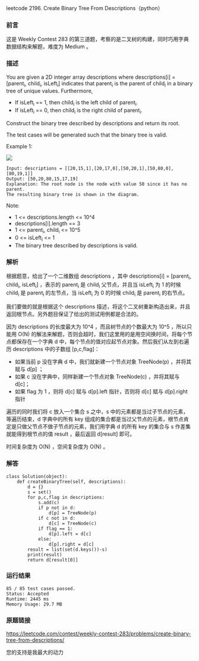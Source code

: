 leetcode  2196. Create Binary Tree From Descriptions（python）


### 前言

这是 Weekly Contest 283 的第三道题，考察的是二叉树的构建，同时巧用字典数据结构来解题，难度为 Medium 。

### 描述


You are given a 2D integer array descriptions where descriptions[i] = [parent<sub>i</sub>, child<sub>i</sub>, isLeft<sub>i</sub>] indicates that parent<sub>i</sub> is the parent of child<sub>i</sub> in a binary tree of unique values. Furthermore,

* If isLeft<sub>i</sub> == 1, then child<sub>i</sub> is the left child of parent<sub>i</sub>.
* If isLeft<sub>i</sub> == 0, then child<sub>i</sub> is the right child of parent<sub>i</sub>.

Construct the binary tree described by descriptions and return its root.

The test cases will be generated such that the binary tree is valid.


Example 1:

![](https://assets.leetcode.com/uploads/2022/02/09/example1drawio.png)

	Input: descriptions = [[20,15,1],[20,17,0],[50,20,1],[50,80,0],[80,19,1]]
	Output: [50,20,80,15,17,19]
	Explanation: The root node is the node with value 50 since it has no parent.
	The resulting binary tree is shown in the diagram.

	





Note:

* 	1 <= descriptions.length <= 10^4
* 	descriptions[i].length == 3
* 	1 <= parent<sub>i</sub>, child<sub>i</sub> <= 10^5
* 	0 <= isLeft<sub>i</sub> <= 1
* 	The binary tree described by descriptions is valid.


### 解析


根据题意，给出了一个二维数组 descriptions ，其中 descriptions[i] = [parent<sub>i</sub>, child<sub>i</sub>, isLeft<sub>i</sub>] ，表示的 parent<sub>i</sub> 是 child<sub>i</sub> 父节点，并且当 isLeft<sub>i</sub> 为 1 的时候 child<sub>i</sub> 是 parent<sub>i</sub> 的左节点，当  isLeft<sub>i</sub> 为 0 的时候  child<sub>i</sub> 是 parent<sub>i</sub> 的右节点。

我们要做的就是根据这个 descriptions 描述，将这个二叉树重新构造出来，并且返回根节点。另外题目保证了给出的测试用例都是合法的。

因为 descriptions 的长度最大为 10^4 ，而且树节点的个数最大为  10^5 ，所以只能用 O(N) 的解法来解题，否则会超时，我们这里用的是用空间换时间，将每个节点都保存在一个字典 d 中，每个节点的值对应起节点对象。然后我们从左到右遍历 descriptions 中的子数组 [p,c,flag]：

* 如果当前 p 没在字典 d 中，我们就新建一个节点对象 TreeNode(p) ，并将其赋与 d[p] ；
* 如果 c 没在字典中，同样新建一个节点对象 TreeNode(c) ，并将其赋与 d[c]； 
* 如果 flag 为 1 ，则将 d[c] 赋与 d[p].left 指针，否则将  d[c] 赋与 d[p].right 指针 

遍历的同时我们将 c 放入一个集合 s 之中，s 中的元素都是当过子节点的元素，等遍历结束，d 字典中的所有 key 组成的集合都是当过父节点的元素，根节点肯定是只做父节点不做子节点的元素，我们用字典 d 的所有 key 的集合与 s 作差集就能得到根节点的值 result ，最后返回 d[result] 即可。

时间复杂度为 O(N) ，空间复杂度为 O(N) 。


### 解答
				

	class Solution(object):
	    def createBinaryTree(self, descriptions):
	        d = {}
	        s = set()
	        for p,c,flag in descriptions:
	            s.add(c)
	            if p not in d:
	                d[p] = TreeNode(p)
	            if c not in d:
	                d[c] = TreeNode(c)
	            if flag == 1:
	                d[p].left = d[c]
	            else:
	                d[p].right = d[c]
	        result = list(set(d.keys())-s)
	        print(result)
	        return d[result[0]]
			
### 运行结果

	85 / 85 test cases passed.
	Status: Accepted
	Runtime: 2445 ms
	Memory Usage: 29.7 MB


### 原题链接


https://leetcode.com/contest/weekly-contest-283/problems/create-binary-tree-from-descriptions/


您的支持是我最大的动力
